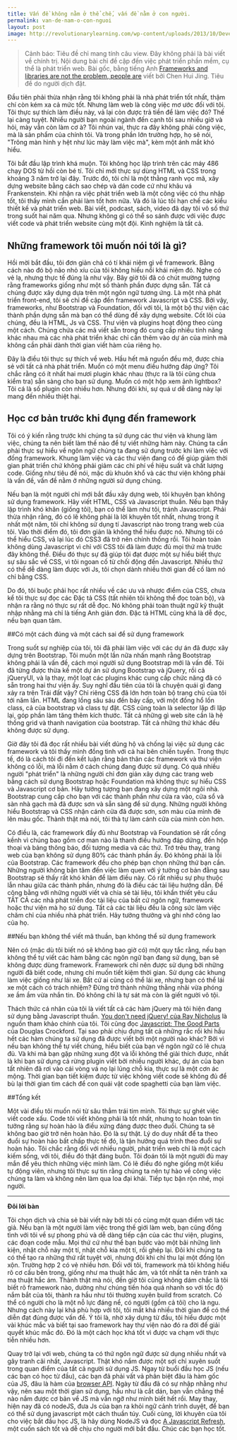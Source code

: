 ```yaml
---
title: Vấn đề không nằm ở thể chế, vấn đề nằm ở con người.
permalink: van-de-nam-o-con-nguoi
layout: post
image: http://revolutionarylearning.com/wp-content/uploads/2013/10/Developing-An-Educational-Framework.jpg
---
```


> Cảnh báo: Tiêu đề chỉ mang tính câu view. Đây không phải là bài viết về chính trị. Nội dung bài chỉ đề cập đến việc phát triển phần mềm, cụ thể là phát triển web. Bài gốc, bằng tiếng Anh [Frameworks and libraries are not the problem, people are](http://www.chenhuijing.com/blog/people-are-the-problem/)  viết bởi Chen Hui Jing. Tiêu đề do người dịch đặt.

Đầu tiên phải thừa nhận rằng tôi không phải là nhà phát triển tốt nhất, thậm chí còn kém xa cả mức tốt. Nhưng làm web là công việc mơ ước đối với tôi. Tôi thực sự thích làm điều này, vả lại còn được trả tiền để làm việc đó? Thế lại càng tuyệt. Nhiều người bạn ngoài ngành đến cạnh tôi sau nhiều giờ và hỏi, mày vẫn còn làm cơ à? Tôi nhún vai, thực ra đây không phải công việc, mà là sản phẩm của chính tôi. Và trong phần lớn trường hợp, họ sẽ nói, "Trông màn hình y hệt như lúc mày làm việc mà", kèm một ánh mắt khó hiểu.

Tôi bắt đầu lập trình khá muộn. Tôi không học lập trình trên các máy 486 chạy DOS từ hồi còn bé tí. Tôi chỉ mới thực sự dùng HTML và CSS trong khoảng 3 năm trở lại đây. Trước đó, tôi chỉ là một thằng ranh vọc mã, xây dựng website bằng cách sao chép và dán code cứ như khâu vá Frankenstein. Khi nhận ra việc phát triển web là một công việc có thu nhập tốt, tôi thấy mình cần phải làm tốt hơn nữa. Và đó là lúc tôi hạn chế các kiểu thiết kế và phát triển web. Bài viết, podcast, sách, video đã dạy tôi vô số thứ trong suốt hai năm qua. Nhưng không gì có thể so sánh được với việc được viết code và phát triển website cùng một đội. Kinh nghiệm là tất cả.

## Những framework tôi muốn nói tới là gì?

Hồi mời bắt đầu, tôi đơn giản chả có tí khái niệm gì về framework. Bằng cách nào đó bộ não nhỏ xíu của tôi không hiểu nổi khái niệm đó. Nghe có vẻ lạ, nhưng thực tế đúng là như vậy. Bây giờ tôi đã có chút mường tượng rằng frameworks giống như một số thành phần được dựng sẵn. Tất cả chúng được xây dựng dựa trên một ngôn ngữ tương ứng. Là một nhà phát triển front-end, tôi sẽ chỉ đề cập đến framework Javascript và CSS. Bởi vậy, frameworks, như Bootstrap và Foundation, đối với tôi, là một bộ thư viện các thành phần dựng sẵn mà bạn có thể dùng để xây dựng website. Cốt lõi của chúng, đều là HTML, Js và CSS. Thư viện và plugins hoạt động theo cùng một cách. Chúng chứa các mã viết sẵn trong đó cung cấp nhiều tính năng khác nhau mà các nhà phát triển khác chỉ cần thêm vào dự án của mình mà không cần phải dành thời gian viết hàm của riêng họ.

Đây là điều tôi thực sự thích về web. Hầu hết mã nguồn đều mở, được chia sẻ với tất cả nhà phát triển. Muốn có một menu điều hướng đáp ứng? Tôi chắc rằng có ít nhất hai mươi plugin khác nhau (thực ra là tôi cũng chưa kiểm tra) sẵn sàng cho bạn sử dụng. Muốn có một hộp xem ảnh lightbox? Tôi cá là số plugin còn nhiều hơn. Nhưng đôi khi, sự quá ư dễ dàng này lại mang đến nhiều thiệt hại.

## Học cơ bản trước khi đụng đến framework

Tôi có ý kiến ​​rằng trước khi chúng ta sử dụng các thư viện và khung làm việc, chúng ta nên biết làm thế nào để tự viết những hàm này. Chúng ta cần phải thực sự hiểu về ngôn ngữ chúng ta đang sử dụng trước khi làm việc với đống framework. Khung làm việc và các thư viện đang có để giúp giảm thời gian phát triển chứ không phải giảm các chi phí về hiệu suất và chất lượng code. Giống như tiêu đề nói, mặc dù khuôn khổ và các thư viện không phải là vấn đề, vấn đề nằm ở những người sử dụng chúng.

Nếu bạn là một người chỉ mới bắt đầu xây dựng web, tôi khuyên bạn không sử dụng framework. Hãy viết HTML, CSS và Javascript thuần. Nếu bạn thấy lập trình khó khăn (giống tôi), bạn có thể làm như tôi, tránh Javascript. Phải thừa nhận rằng, đó có lẽ không phải là lời khuyên tốt nhất, nhưng trong ít nhất một năm, tôi chỉ không sử dụng tí Javascript nào trong trang web của tôi. Vào thời điểm đó, tôi đơn giản là không thể hiểu được nó. Nhưng tôi có thể hiểu CSS, vả lại lúc đó CSS3 đã trở nên chính thống rồi. Tôi hoàn toàn không dùng Javascript vì chỉ với CSS tôi đã làm được đủ mọi thứ mà trước đây không thể. Điều đó thực sự đã giúp tôi đạt được một sự hiểu biết thực sự sâu sắc về CSS, vì tôi ngoan cố từ chối động đến Javascript. Nhiều thứ có thể dễ dàng làm được với Js, tôi chọn dành nhiều thời gian để cố làm nó chỉ bằng CSS.

Do đó, tôi buộc phải học rất nhiều về các ưu và nhược điểm của CSS, chưa kể tôi thực sự đọc các Đặc tả CSS (tất nhiên tôi không thể đọc toàn bộ), và nhận ra rằng nó thực sự rất dễ đọc. Nó không phải toàn thuật ngữ kỹ thuật nhập nhằng mà chỉ là tiếng Anh giản đơn. Đặc tả HTML cũng khá là dễ đọc, nếu bạn quan tâm.

##Có một cách đúng và một cách sai để sử dụng framework

Trong suốt sự nghiệp của tôi, tôi đã phải làm việc với các dự án đã được xây dựng trên Bootstrap. Tôi muốn một lần nữa nhấn mạnh rằng Bootstrap không phải là vấn đề, cách mọi người sử dụng Bootstrap mới là vấn đề. Tôi đã từng được thừa kế một dự án sử dụng Bootstrap và jQuery, rồi cả jQueryUI, và lạ thay, một loạt các plugins khác cung cấp chức năng đã có sẵn trong hai thư viện ấy. Suy nghĩ đầu tiên của tôi là chuyện quái gì đang xảy ra trên Trái đất vậy? Chỉ riêng CSS đã lớn hơn toàn bộ trang chủ của tôi tới năm lần. HTML đang lồng sâu sáu đến bảy cấp, với một đống hổ lốn class, cả của bootstrap và class tự đặt. CSS cũng toàn là selector lặp đi lặp lại, góp phần làm tăng thêm kích thước. Tất cả những gì web site cần là hệ thống grid và thanh navigation của bootstrap. Tất cả những thứ khác đều không được sử dụng.

Giờ đây tôi đã đọc rất nhiều bài viết dủng hộ và chống lại việc sử dụng các framework và tôi thấy mình đồng tình với cả hai bên chiến tuyến. Trong thực tế, đó là cách tôi đi đến kết luận rằng bản thân các framework và thư viện không có lỗi, mà lỗi nằm ở cách chúng đang được sử dụng. Có quá nhiều người "phát triển" là những người chỉ đơn giản xây dựng các trang web bằng cách sử dụng Bootstrap hoặc Foundation mà không thực sự hiểu CSS và Javascript cơ bản. Hãy tưởng tượng bạn đang xây dựng một ngôi nhà. Bootstrap cung cấp cho bạn với các thành phần như cửa ra vào, cửa sổ và sàn nhà gạch mà đã được sơn và sẵn sàng để sử dụng. Những người không hiểu Bootstrap và CSS nhận cánh cửa đã được sơn, sơn màu của mình đè lên màu gốc. Thành thật mà nói, tôi thà tự làm cánh cửa của minh còn hơn.

Có điều là, các framework đầy đủ như Bootstrap và Foundation sẽ rất cồng kềnh vì chúng bao gồm cơ man nào là thanh điều hướng đáp dứng, đến hộp thoại và bảng thông báo, đối tượng media và các thứ. Trớ trêu thay, trang web của bạn không sử dụng 80% các thành phần ấy. Đó không phải là lỗi của Bootstrap. Các framework đều cho phép bạn chọn những thứ bạn cần. Những người không bận tâm đến việc làm quen với ý tưởng cơ bản đằng sau Bootstrap sẽ thấy rất khó khăn để làm điều này. Có rất nhiều sự phụ thuộc lẫn nhau giữa các thành phần, nhưng đó là điều các tài liệu hướng dẫn. Để công bằng với những người viết và chia sẻ tài liệu, tôi khẩn thiết yêu cầu TẤT CẢ các nhà phát triển đọc tài liệu của bất cứ ngôn ngữ, framework hoặc thư viện mà họ sử dụng. Tất cả các tài liệu đều là công sức làm việc chăm chỉ của nhiều nhà phát triển. Hãy tưởng thưởng và ghi nhớ công lao của họ.

##Nếu bạn không thể viết mã thuần, bạn không thể sử dụng framework

Nên có (mặc dù tôi biết nó sẽ không bao giờ có) một quy tắc rằng, nếu bạn không thể tự viết các hàm bằng các ngôn ngữ bạn đang sử dụng, bạn sẽ không được dùng framework. Framework chỉ nên được sử dụng bởi những người đã biết code, nhưng chỉ muốn tiết kiệm thời gian. Sử dụng các khung làm việc giống như lái xe. Bất cứ ai cũng có thể lái xe, nhưng bạn có thể lái xe một cách có trách nhiệm? Đừng trở thành những thằng nhãi vừa phóng xe ầm ầm vừa nhắn tin. Đó không chỉ là tự sát mà còn là giết người vô tội.

Thách thức cá nhân của tôi là viết tất cả các hàm jQuery mà tôi hiện đang sử dụng bằng Javascript thuần. [You don't need jQuery! của Ray Nicholus](http://blog.garstasio.com/you-dont-need-jquery/) là nguồn tham khảo chính của tôi. Tôi cũng đọc [Javascript: The Good Parts](http://www.amazon.com/JavaScript-Good-Parts-Douglas-Crockford/dp/0596517742) của Douglas Crockford. Tại sao phải chịu đựng tất cả những rắc rối khi hầu hết các hàm chúng ta sử dụng đã được viết bởi một người nào khác? Bởi vì nếu bạn không thể tự viết chúng, hiểu biết của bạn về ngôn ngữ có lẽ chưa đủ. Và khi mà bạn gặp những xung đột và lỗi không thể giải thích được, nhất là khi bạn sử dụng cả rừng plugin viết bởi nhiều người khác, dự án của bạn tất nhiên đã rơi vào cái vòng vá nọ lại lủng chỗ kia, thực sự là một cơn ác mộng. Thời gian bạn tiết kiệm được từ việc không viết code sẽ không đủ để bù lại thời gian tìm cách để con quái vật code spaghetti của bạn làm việc.

##Tổng kết

Một vài điều tôi muốn nói từ sâu thẳm trái tim mình. Tôi thực sự ghét việc viết code xấu. Code tôi viết không phải là tốt nhất, nhưng to hoàn toàn tin tưởng rằng sự hoàn hảo là điều xứng đáng được theo đuổi. Chúng ta sẽ không bao giờ trở nên hoàn hảo. Đó là sự thật. Lý do duy nhất để ta theo đuổi sự hoàn hảo bất chấp thực tế đó, là tận hưởng quá trình theo đuổi sự hoàn hảo. Tôi chắc rằng đối với nhiều người, phát triển web chỉ là một cách kiếm sống, với tôi, điều đó thật đáng buồn. Tôi đoán tôi là một người đủ may mắn để yêu thích những việc mình làm. Có lẽ điều đó nghe giống một kiểu tự động viên, nhưng tôi thực sự tin rằng chúng ta nên tự hào về công việc chúng ta làm và không nên làm qua loa đại khái. Tiếp tục bận rộn nhé, mọi người.

---

**Đôi lời bàn**

Tôi chọn dịch và chia sẻ bài viết này bởi tôi có cùng một quan điểm với tác giả. Nếu bạn là một người làm việc trong thế giới làm web, bạn cũng đồng tình với tôi về sự phong phú và dễ dàng tiếp cận của các thư viện, plugins, các đoạn code mẫu. Mọi thứ cứ như thể bạn bước vào một bãi những linh kiện, nhặt chỗ này một tí, nhặt chỗ kia một tí, rồi ghép lại. Đôi khi chúng ta có thể tạo ra những thứ rất tuyệt vời, nhưng đôi khi chỉ thu lại một đống lộn xộn. Trường hợp 2 có vẻ nhiều hơn. Đối với tôi, framework mà tôi không hiểu rõ cơ cấu bên trong, giống như ma thuật hắc ám, và tốt nhất ta nên tránh xa ma thuật hắc ám. Thành thật mà nói, đến giờ tôi cũng không dám chắc là tôi biết rõ framework nào, dường như chúng tiến hóa quá nhanh so với tốc độ nắm bắt của tôi, thành ra hầu như tôi thường xuyên build from scratch. Có thể có người cho là một nỗ lực đáng nể, có người (gồm cả tôi) cho là ngu. Nhưng cách này lại khá phù hợp với tôi, tôi mất khá nhiều thời gian để có thể diễn đạt đúng được vấn đề. Ý tôi là, nhờ xây dựng từ đầu, tôi hiểu được một vài khúc mắc và biết tại sao framework hay thư viện nào đó ra đời để giải quyết khúc mắc đó. Đó là một cách học khá tốt vì được va chạm với thực tiễn nhiều hơn.

Quay trở lại với web, chúng ta có thứ ngôn ngữ được sử dụng nhiều nhất và gây tranh cãi nhất, Javascript. Thật khó nắm được một sợi chỉ xuyên suốt trong quan điểm của tất cả người sử dụng JS. Ngay từ buổi đầu học JS (nếu các bạn có học từ đầu), các bạn đã phải vất vả phân biệt đâu là hàm gốc của JS, đâu là hàm của [browser API](https://developer.mozilla.org/en-US/docs/Web/API). Ngày từ đầu đã có sự nhập nhằng như vậy, nên sau một thời gian sử dụng, hầu như là cắt dán, bạn vẫn chẳng thể nào nắm được cơ bản về JS mà vẫn ngỡ như mình biết hết rồi. May thay, hiện nay đã có nodeJS, đưa Js của bạn ra khỏi ngữ cảnh trình duyệt, để bạn có thể sử dụng javascript một cách thuần túy. Cuối cùng, lời khuyên của tôi cho việc bắt đầu học JS, là hãy dùng NodeJS và đọc [A Javascript Refresh](http://typedarray.org/javascript-refresh/), một cuốn sách tốt và dễ chịu cho người mới bắt đầu. Chúc các bạn học tốt.
